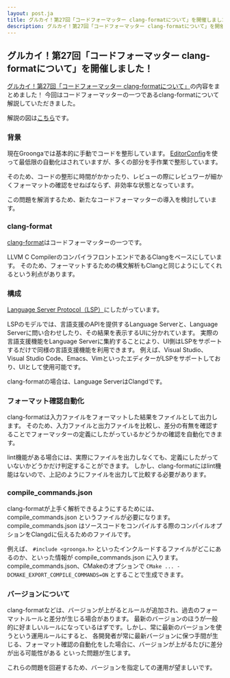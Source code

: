 ```yaml
---
layout: post.ja
title: グルカイ！第27回「コードフォーマッター clang-formatについて」を開催しました！
description: グルカイ！第27回「コードフォーマッター clang-formatについて」を開催しました！
---
```


## グルカイ！第27回「コードフォーマッター clang-formatについて」を開催しました！

[グルカイ！第27回「コードフォーマッター clang-formatについて」](https://www.youtube.com/watch?v=vlCd7k0zqyU)の内容をまとめました！
今回はコードフォーマッターの一つであるclang-formatについて解説していただきました。

解説の図は[こちら](https://github.com/groonga/groonga.org/blob/gh-pages/images/grndev/2023-02-28-clang-format.png)です。

### 背景

現在Groongaでは基本的に手動でコードを整形しています。
[EditorConfig](https://editorconfig.org/)を使って最低限の自動化はされていますが、多くの部分を手作業で整形しています。

そのため、コードの整形に時間がかかったり、レビューの際にレビュワーが細かくフォーマットの確認をせねばならず、非効率な状態となっています。

この問題を解消するため、新たなコードフォーマッターの導入を検討しています。

### clang-format

[clang-format](https://clang.llvm.org/docs/ClangFormat.html)はコードフォーマッターの一つです。

LLVM C CompilerのコンパイラフロントエンドであるClangをベースにしています。
そのため、フォーマットするための構文解析もClangと同じようにしてくれるという利点があります。

### 構成

[Language Server Protocol（LSP）](https://microsoft.github.io/language-server-protocol/)にしたがっています。

LSPのモデルでは、言語支援のAPIを提供するLanguage Serverと、Language Serverに問い合わせしたり、その結果を表示するUIに分かれています。
実際の言語支援機能をLanguage Serverに集約することにより、UI側はLSPをサポートするだけで同様の言語支援機能を利用できます。
例えば、Visual Studio、Visual Studio Code、Emacs、VimといったエディターがLSPをサポートしており、UIとして使用可能です。

clang-formatの場合は、Language ServerはClangdです。

### フォーマット確認自動化

clang-formatは入力ファイルをフォーマットした結果をファイルとして出力します。
そのため、入力ファイルと出力ファイルを比較し、差分の有無を確認することでフォーマッターの定義にしたがっているかどうかの確認を自動化できます。

lint機能がある場合には、実際にファイルを出力しなくても、定義にしたがっていないかどうかだけ判定することができます。
しかし、clang-formatにはlint機能はないので、上記のようにファイルを出力して比較する必要があります。

### compile_commands.json

clang-formatが上手く解析できるようにするためには、 compile_commands.json というファイルが必要になります。
compile_commands.json はソースコードをコンパイルする際のコンパイルオプションをClangdに伝えるためのファイルです。

例えば、 `#include <groonga.h>` といったインクルードするファイルがどこにあるのか、といった情報が compile_commands.json に入ります。
compile_commands.json、CMakeのオプションで `CMake ... -DCMAKE_EXPORT_COMPILE_COMMANDS=ON` とすることで生成できます。

### バージョンについて

clang-formatなどは、バージョンが上がるとルールが追加され、過去のフォーマットルールと差分が生じる場合があります。
最新のバージョンのほうが一般的に好ましいルールになっているはずです。しかし、常に最新のバージョンを使うという運用ルールにすると、
各開発者が常に最新バージョンに保つ手間が生じる、フォーマット確認の自動化をした場合に、バージョンが上がるたびに差分が出る可能性がある
といった問題が生じます。

これらの問題を回避するため、バージョンを指定しての運用が望ましいです。
